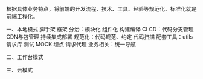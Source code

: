 根据具体业务特点，将前端的开发流程、技术、工具、经验等规范化、标准化就是前端工程化。

一、本地模式
脚手架
框架
分治：模块化 组件化
构建编译
CI CD：代码分支管理 CDN与包管理 持续集成部署
规范化：代码规范、约定 代码扫描
配套工具：utils 请求库 测试 MOCK 埋点 请求代理
业务相关：统一导航

二、工作台模式


三、云模式